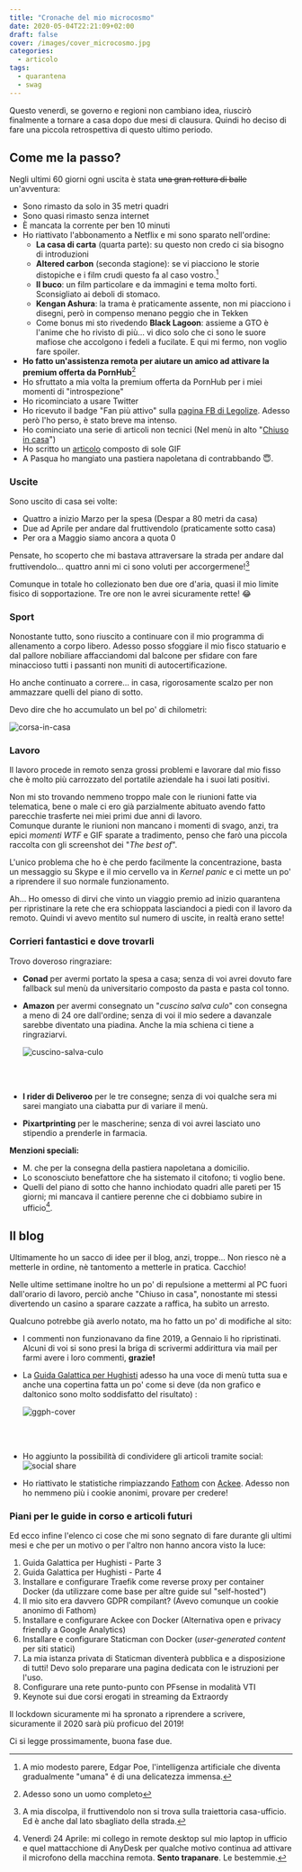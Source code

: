 ```yaml
---
title: "Cronache del mio microcosmo"
date: 2020-05-04T22:21:09+02:00
draft: false
cover: /images/cover_microcosmo.jpg
categories:
  - articolo
tags:
  - quarantena
  - swag
---
```

Questo venerdì, se governo e regioni non cambiano idea, riuscirò finalmente a tornare a casa dopo due mesi di clausura. Quindi ho deciso di fare una piccola retrospettiva di questo ultimo periodo.

## Come me la passo?
Negli ultimi 60 giorni ogni uscita è stata ~~una gran rottura di balle~~ un'avventura:

* Sono rimasto da solo in 35 metri quadri
* Sono quasi rimasto senza internet
* È mancata la corrente per ben 10 minuti
* Ho riattivato l'abbonamento a Netflix e mi sono sparato nell'ordine:
    * **La casa di carta** (quarta parte): su questo non credo ci sia bisogno di introduzioni
    * **Altered carbon** (seconda stagione): se vi piacciono le storie distopiche e i film crudi questo fa al caso vostro.[^A]
    * **Il buco**: un film particolare e da immagini e tema molto forti. Sconsigliato ai deboli di stomaco.
    * **Kengan Ashura**: la trama è praticamente assente, non mi piacciono i disegni, però in compenso menano peggio che in Tekken
    * Come bonus mi sto rivedendo **Black Lagoon**: assieme a GTO è l'anime che ho rivisto di più... vi dico solo che ci sono le suore mafiose che accolgono i fedeli a fucilate. E qui mi fermo, non voglio fare spoiler.
* **Ho fatto un'assistenza remota per aiutare un amico ad attivare la premium offerta da PornHub**[^B]
* Ho sfruttato a mia volta la premium offerta da PornHub per i miei momenti di "introspezione"
* Ho ricominciato a usare Twitter
* Ho ricevuto il badge "Fan più attivo" sulla [pagina FB di Legolize](https://www.facebook.com/legolizeofficial). Adesso però l'ho perso, è stato breve ma intenso.
* Ho cominciato una serie di articoli non tecnici (Nel menù in alto "[Chiuso in casa](/chiuso-in-casa)")
* Ho scritto un [articolo](/blog/post-muto) composto di sole GIF
* A Pasqua ho mangiato una pastiera napoletana di contrabbando 😇.

### Uscite
Sono uscito di casa sei volte:

* Quattro a inizio Marzo per la spesa (Despar a 80 metri da casa)
* Due ad Aprile per andare dal fruttivendolo (praticamente sotto casa)
* Per ora a Maggio siamo ancora a quota 0

Pensate, ho scoperto che mi bastava attraversare la strada per andare dal fruttivendolo...
quattro anni mi ci sono voluti per accorgermene![^0]

Comunque in totale ho collezionato ben due ore d'aria, quasi il mio limite fisico di sopportazione. Tre ore non le avrei sicuramente rette! 😂

### Sport
Nonostante tutto, sono riuscito a continuare con il mio programma di allenamento a corpo libero. Adesso posso sfoggiare il mio fisco statuario e dal pallore nobiliare affacciandomi dal balcone per sfidare con fare minaccioso tutti i passanti non muniti di autocertificazione.

Ho anche continuato a correre... in casa, rigorosamente scalzo per non ammazzare quelli del piano di sotto.

Devo dire che ho accumulato un bel po' di chilometri:

![corsa-in-casa](/images/corsa.jpg)

### Lavoro

Il lavoro procede in remoto senza grossi problemi e lavorare dal mio fisso che è molto più carrozzato del portatile aziendale ha i suoi lati positivi.

Non mi sto trovando nemmeno troppo male con le riunioni fatte via telematica, bene o male ci ero già parzialmente abituato avendo fatto parecchie trasferte nei miei primi due anni di lavoro.  
Comunque durante le riunioni non mancano i momenti di svago, anzi, tra epici *momenti WTF* e GIF sparate a tradimento, penso che farò una piccola raccolta con gli screenshot dei "*The best of*".

L'unico problema che ho è che perdo facilmente la concentrazione, basta un messaggio su Skype e il mio cervello va in *Kernel panic* e ci mette un po' a riprendere il suo normale funzionamento.

Ah... Ho omesso di dirvi che vinto un viaggio premio ad inizio quarantena per ripristinare la rete che era schioppata lasciandoci a piedi con il lavoro da remoto. Quindi vi avevo mentito sul numero di uscite, in realtà erano sette!

### Corrieri fantastici e dove trovarli

Trovo doveroso ringraziare:

* **Conad** per avermi portato la spesa a casa; senza di voi avrei dovuto fare fallback sul menù da universitario composto da pasta e pasta col tonno.

* **Amazon** per avermi consegnato un "*cuscino salva culo*" con consegna a meno di 24 ore dall'ordine; senza di voi il mio sedere a davanzale sarebbe diventato una piadina. Anche la mia schiena ci tiene a ringraziarvi.  

  ![cuscino-salva-culo](/images/cuscino-salva-culo.jpg)

  <br><br>

* **I rider di Deliveroo** per le tre consegne; senza di voi qualche sera mi sarei mangiato una ciabatta pur di variare il menù.

* **Pixartprinting** per le mascherine; senza di voi avrei lasciato uno stipendio a prenderle in farmacia.

**Menzioni speciali:**

* M. che per la consegna della pastiera napoletana a domicilio.
* Lo sconosciuto benefattore che ha sistemato il citofono; ti voglio bene.
* Quelli del piano di sotto che hanno inchiodato quadri alle pareti per 15 giorni; mi mancava il cantiere perenne che ci dobbiamo subire in ufficio[^1].

## Il blog
Ultimamente ho un sacco di idee per il blog, anzi, troppe... Non riesco nè a metterle
in ordine, nè tantomento a metterle in pratica. Cacchio!

Nelle ultime settimane inoltre ho un po' di repulsione a mettermi al PC fuori dall'orario di lavoro, perciò anche "Chiuso in casa", nonostante mi stessi divertendo un casino a sparare cazzate a raffica, ha subìto un arresto.

Qualcuno potrebbe già averlo notato, ma ho fatto un po' di modifiche al sito:

* I commenti non funzionavano da fine 2019, a Gennaio li ho ripristinati. Alcuni di voi si sono presi la briga di scrivermi addirittura via mail per farmi avere i loro commenti, **grazie!**

* La [Guida Galattica per Hughisti](/ggph) adesso ha una voce di menù tutta sua e anche una copertina fatta un po' come si deve (da non grafico e daltonico sono molto soddisfatto del risultato) :

  ![ggph-cover](/images/ggph/ggph_cover_00.png)  

  <br> <br>

* Ho aggiunto la possibilità di condividere gli articoli tramite social:  
  ![social share](/images/social-share.png)

* Ho riattivato le statistiche rimpiazzando [Fathom](https://github.com/usefathom/fathom) con [Ackee](https://github.com/electerious/Ackee). Adesso non ho nemmeno più i cookie anonimi, provare per credere!



### Piani per le guide in corso e articoli futuri

Ed ecco infine l'elenco ci cose che mi sono segnato di fare durante gli ultimi mesi e che per un motivo o per l'altro non hanno ancora visto la luce:

1. Guida Galattica per Hughisti - Parte 3
2. Guida Galattica per Hughisti - Parte 4
3. Installare e configurare Traefik come reverse proxy per container Docker (da utilizzare come base per altre guide sul "self-hosted")
4. Il mio sito era davvero GDPR compilant? (Avevo comunque un cookie anonimo di Fathom)
5. Installare e configurare Ackee con Docker (Alternativa open e privacy friendly a Google Analytics)
6. Installare e configurare Staticman con Docker (*user-generated content* per siti statici)
7. La mia istanza privata di Staticman diventerà pubblica e a disposizione di tutti! Devo solo preparare una pagina dedicata con le istruzioni per l'uso.
8. Configurare una rete punto-punto con PFsense in modalità VTI
9. Keynote sui due corsi erogati in streaming da Extraordy

Il lockdown sicuramente mi ha spronato a riprendere a scrivere, sicuramente il 2020 sarà più proficuo del 2019!

Ci si legge prossimamente, buona fase due.

[^B]:  Adesso sono un uomo completo

[^A]: A mio modesto parere, Edgar Poe, l'intelligenza artificiale che diventa gradualmente "umana" é di una delicatezza immensa.
[^0]: A mia discolpa, il fruttivendolo non si trova sulla traiettoria casa-ufficio. Ed è anche dal lato sbagliato della strada.
[^1]: Venerdì 24 Aprile: mi collego in remote desktop sul mio laptop in ufficio e quel mattacchione di AnyDesk per qualche motivo continua ad attivare il microfono della macchina remota. **Sento trapanare**. Le bestemmie.
